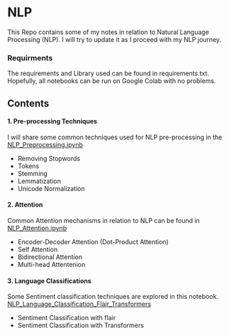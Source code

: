 
# NLP
This Repo contains some of my notes in relation to Natural Language Processing (NLP). I will try to update it as I proceed with my NLP journey.

### Requirments
The requirements and Library used can be found in requirements.txt. Hopefully, all notebooks can be run on Google Colab with no problems. 

## Contents
#### 1. Pre-processing Techniques
I will share some common techniques used for NLP pre-processing in the 
[NLP_Preprocessing.ipynb](https://github.com/Azizkhaled/NLP-with-Aziz/blob/main/NLP_Preprocessing.ipynb)
  -  Removing Stopwords
  -  Tokens
  -  Stemming
  -  Lemmatization
  -  Unicode Normalization
    

#### 2. Attention
Common Attention mechanisms in relation to NLP can be found in [NLP_Attention.ipynb](https://github.com/Azizkhaled/NLP-with-Aziz/blob/main/NLP_Attention.ipynb)
  - Encoder-Decoder Attention (Dot-Product Attention)
  - Self Attention
  - Bidirectional Attention
  - Multi-head Attentenion

#### 3. Language Classifications
Some Sentiment classification techniques are explored in this notebook. [NLP_Language_Classification_Flair_Transformers](https://github.com/Azizkhaled/NLP-with-Aziz/blob/main/NLP_Language_Classification_Flair_Transformers)
  - Sentiment Classification with flair
  - Sentiment Classification with Transformers

  

